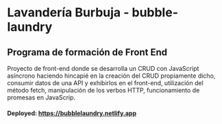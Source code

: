 # Lavandería Burbuja - bubble-laundry
## Programa de formación de Front End

Proyecto de front-end donde se desarrolla un CRUD con JavaScript asíncrono haciendo hincapié en la creación del CRUD propiamente dicho, consumir datos de una API y exhibirlos en el front-end, utilización del  método fetch, manipulación de los verbos HTTP, funcionamiento de promesas en JavaScrip.

#### Deployed:  https://bubblelaundry.netlify.app
